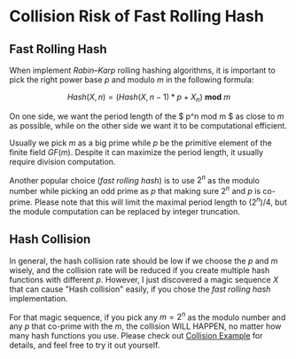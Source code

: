 Collision Risk of Fast Rolling Hash
===================================

## Fast Rolling Hash
When implement *Rabin–Karp* rolling hashing algorithms, it is important to pick the right power base $p$ and modulo $m$ in the following formula:

$$ Hash(X, n) = (Hash(X, n - 1) * p + X_n )\ \mathbf{mod}\ m $$

On one side, we want the period length of the $ p^n mod m $ as close to $m$ as possible, while on the other side we want it to be computational efficient.

Usually we pick $m$ as a big prime while $p$ be the primitive element of the finite field $GF(m)$.
Despite it can maximize the period length, it usually require division computation.

Another popular choice (*fast rolling hash*) is to use $2^n$ as the modulo number while picking an odd prime as $p$ that making sure $2^n$ and $p$ is co-prime.
Please note that this will limit the maximal period length to $(2^n)/4$, but the module computation can be replaced by integer truncation.

## Hash Collision
In general, the hash collision rate should be low if we choose the $p$ and $m$ wisely, and the collision rate will be reduced if you create multiple hash functions with different $p$.
However, I just discovered a magic sequence $X$ that can cause "Hash collision" easily, if you chose the *fast rolling hash* implementation.

For that magic sequence, if you pick any $m = 2^n$ as the modulo number and any $p$ that co-prime with the $m$, the collision WILL HAPPEN, no matter how many hash functions you use.
Please check out [Collision Example](hash1024.py) for details, and feel free to try it out yourself.